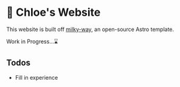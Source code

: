 # 🌌 Chloe's Website
This website is built off [milky-way](https://github.com/ttomczak3/Milky-Way), an open-source Astro template. 

Work in Progress...⌛

## Todos
- Fill in experience  
